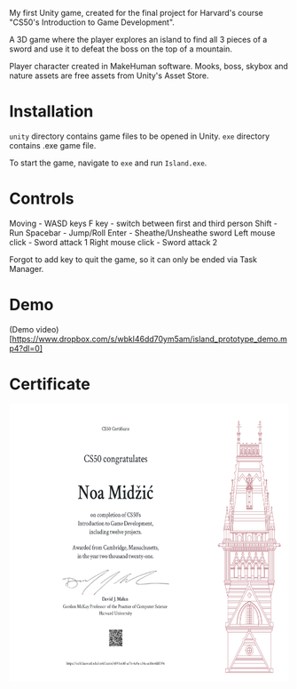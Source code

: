 My first Unity game, created for the final project for Harvard's course "CS50's Introduction to Game Development".

A 3D game where the player explores an island to find all 3 pieces of a sword and use it to defeat the boss on the top of a mountain.

Player character created in MakeHuman software.
Mooks, boss, skybox and nature assets are free assets from Unity's Asset Store.

# Installation

`unity` directory contains game files to be opened in Unity.
`exe` directory contains .exe game file.

To start the game, navigate to `exe` and run `Island.exe`.

# Controls

Moving - WASD keys
F key - switch between first and third person
Shift - Run
Spacebar - Jump/Roll
Enter - Sheathe/Unsheathe sword
Left mouse click - Sword attack 1
Right mouse click - Sword attack 2

Forgot to add key to quit the game, so it can only be ended via Task Manager.

# Demo

(Demo video)[https://www.dropbox.com/s/wbkl46dd70ym5am/island_prototype_demo.mp4?dl=0]

# Certificate

<img src="./CS50G.png" height="500">
